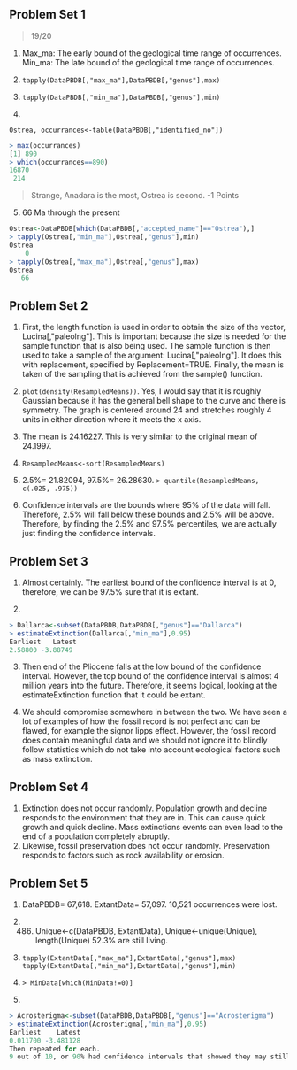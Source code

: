 ## Problem Set 1

> 19/20

1) Max_ma: The early bound of the geological time range of occurrences. 
        Min_ma: The late bound of the geological time range of occurrences. 

2) `tapply(DataPBDB[,"max_ma"],DataPBDB[,"genus"],max)`

3) `tapply(DataPBDB[,"min_ma"],DataPBDB[,"genus"],min)`

4) 

`Ostrea, occurrances<-table(DataPBDB[,"identified_no"])`
````R
> max(occurrances)
[1] 890
> which(occurrances==890)
16870 
 214
```` 

> Strange, Anadara is the most, Ostrea is second. -1 Points
 
5) 66 Ma through the present

````R
Ostrea<-DataPBDB[which(DataPBDB[,"accepted_name"]=="Ostrea"),]
> tapply(Ostrea[,"min_ma"],Ostrea[,"genus"],min)
Ostrea 
    0 
> tapply(Ostrea[,"max_ma"],Ostrea[,"genus"],max)
Ostrea 
   66
````

## Problem Set 2
1) First, the length function is used in order to obtain the size of the vector, Lucina[,"paleolng"]. This is important because the size is needed for the sample function that is also being used. The sample function is then used to take a sample of the argument: Lucina[,"paleolng"]. It does this with replacement, specified by Replacement=TRUE. Finally, the mean is taken of the sampling that is achieved from the sample() function. 

2) `plot(density(ResampledMeans))`. Yes, I would say that it is roughly Gaussian because it has the general bell shape to the curve and there is symmetry. The graph is centered around 24 and stretches roughly 4 units in either direction where it meets the x axis.

3) The mean is 24.16227. This is very similar to the original mean of 24.1997. 

4) `ResampledMeans<-sort(ResampledMeans)`

5) 2.5%= 21.82094, 97.5%= 26.28630.  `> quantile(ResampledMeans, c(.025, .975))`

6) Confidence intervals are the bounds where 95% of the data will fall. Therefore, 2.5% will fall below these bounds and 2.5% will be above. Therefore, by finding the 2.5% and 97.5% percentiles, we are actually just finding the confidence intervals.

## Problem Set 3

1)  Almost certainly. The earliest bound of the confidence interval is at 0, therefore, we can be 97.5% sure that it is extant.

2) 

````R
> Dallarca<-subset(DataPBDB,DataPBDB[,"genus"]=="Dallarca")
> estimateExtinction(Dallarca[,"min_ma"],0.95)
Earliest   Latest 
2.58800 -3.88749
````

3) Then end of the Pliocene falls at the low bound of the confidence interval. However, the top bound of the confidence interval is almost 4 million years into the future. Therefore, it seems logical, looking at the estimateExtinction function that it could be extant.

4) We should compromise somewhere in between the two. We have seen a lot of examples of how the fossil record is not perfect and can be flawed, for example the signor lipps effect. However, the fossil record does contain meaningful data and we should not ignore it to blindly follow statistics which do not take into account ecological factors such as mass extinction.

## Problem Set 4

1) Extinction does not occur randomly. Population growth and decline responds to the environment that they are in. This can cause quick growth and quick decline. Mass extinctions events can even lead to the end of a population completely abruptly.
2) Likewise, fossil preservation does not occur randomly. Preservation responds to factors such as rock availability or erosion. 

## Problem Set 5
1) DataPBDB= 67,618. ExtantData= 57,097. 10,521 occurrences were lost.

2) 486. Unique<-c(DataPBDB, ExtantData), Unique<-unique(Unique), length(Unique) 
        52.3% are still living.
1) `tapply(ExtantData[,"max_ma"],ExtantData[,"genus"],max)`
   `tapply(ExtantData[,"min_ma"],ExtantData[,"genus"],min)`
   
4) `> MinData[which(MinData!=0)]`
5) 
````R
> Acrosterigma<-subset(DataPBDB,DataPBDB[,"genus"]=="Acrosterigma")
> estimateExtinction(Acrosterigma[,"min_ma"],0.95)
Earliest    Latest 
0.011700 -3.481128
Then repeated for each. 
9 out of 10, or 90% had confidence intervals that showed they may still be extant.
````

